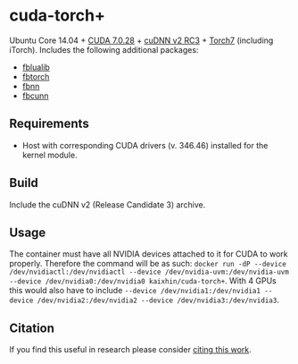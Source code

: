 cuda-torch+
===========
Ubuntu Core 14.04 + [CUDA 7.0.28](http://www.nvidia.com/object/cuda_home_new.html) + [cuDNN v2 RC3](https://developer.nvidia.com/cuDNN) + [Torch7](http://torch.ch/) (including iTorch). Includes the following additional packages:

- [fblualib](https://github.com/facebook/fblualib)
- [fbtorch](https://github.com/facebook/fbtorch)
- [fbnn](https://github.com/facebook/fbnn)
- [fbcunn](https://github.com/facebook/fbcunn)

Requirements
------------

- Host with corresponding CUDA drivers (v. 346.46) installed for the kernel module.

Build
-----
Include the cuDNN v2 (Release Candidate 3) archive.

Usage
-----
The container must have all NVIDIA devices attached to it for CUDA to work properly.
Therefore the command will be as such: `docker run -dP --device /dev/nvidiactl:/dev/nvidiactl --device /dev/nvidia-uvm:/dev/nvidia-uvm --device /dev/nvidia0:/dev/nvidia0 kaixhin/cuda-torch+`.
With 4 GPUs this would also have to include `--device /dev/nvidia1:/dev/nvidia1 --device /dev/nvidia2:/dev/nvidia2 --device /dev/nvidia3:/dev/nvidia3`.

Citation
--------
If you find this useful in research please consider [citing this work](https://github.com/Kaixhin/dockerfiles/blob/master/CITATION.md).
